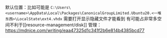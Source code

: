 默认位置：比如可能是
`C:\Users\<username>\AppData\Local\Packages\CanonicalGroupLimited.Ubuntu20.<一堆东西>\LocalState\ext4.vhdx`
需要打开显示隐藏文件才能看到
有可能占非常多空间不利于[[resource-management/disk]]
管理：https://mdnice.com/writing/eaa47325d1c341f2b6e814b4385bcd77